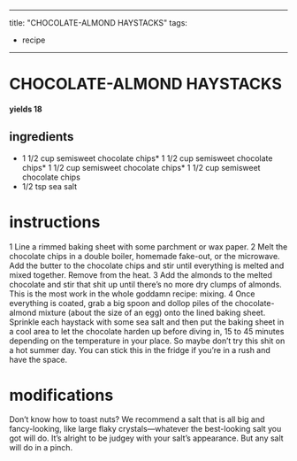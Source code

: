 

	
---
title: "CHOCOLATE-ALMOND HAYSTACKS"
tags:
  - recipe
---
# CHOCOLATE-ALMOND HAYSTACKS
#### yields 18
## ingredients
* 1 1/2 cup semisweet chocolate chips* 1 1/2 cup semisweet chocolate chips* 1 1/2 cup semisweet chocolate chips* 1 1/2 cup semisweet chocolate chips
* 1/2 tsp sea salt

# instructions
1 Line a rimmed baking sheet with some parchment or wax paper.
2 Melt the chocolate chips in a double boiler, homemade fake-out, or the microwave. Add the butter to the chocolate chips and stir until everything is melted and mixed together. Remove from the heat.
3 Add the almonds to the melted chocolate and stir that shit up until there’s no more dry clumps of almonds. This is the most work in the whole goddamn recipe: mixing.
4 Once everything is coated, grab a big spoon and dollop piles of the chocolate-almond mixture (about the size of an egg) onto the lined baking sheet. Sprinkle each haystack with some sea salt and then put the baking sheet in a cool area to let the chocolate harden up before diving in, 15 to 45 minutes depending on the temperature in your place. So maybe don’t try this shit on a hot summer day. You can stick this in the fridge if you’re in a rush and have the space.

# modifications

Don’t know how to toast nuts?
 We recommend a salt that is all big and fancy-looking, like large flaky crystals—whatever the best-looking salt you got will do. It’s alright to be judgey with your salt’s appearance. But any salt will do in a pinch.
	
	
